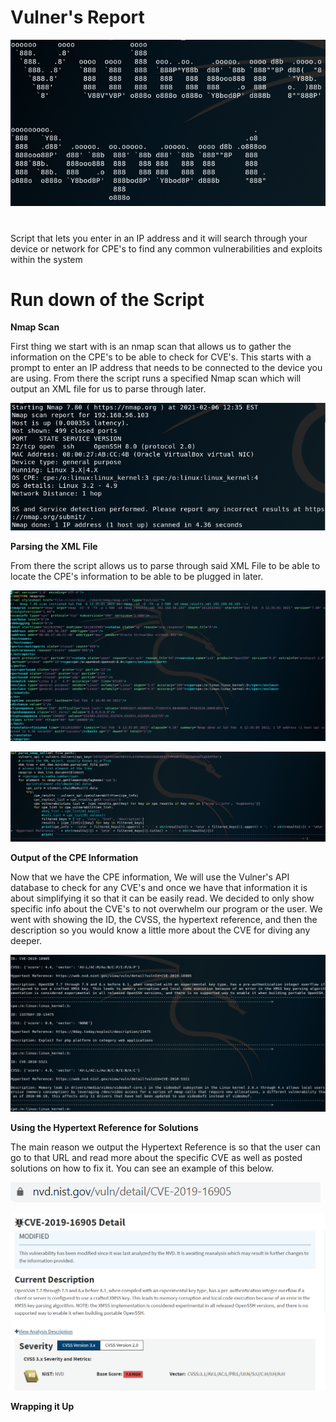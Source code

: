 # Vulner's Report
![ascii](./images/ascii.png.png)
#
Script that lets you enter in an IP address and it will search through your device or network for CPE's to find any common vulnerabilities and exploits within the system
#
# Run down of the Script
**Nmap Scan**

First thing we start with is an nmap scan that allows us to gather the information on the CPE's to be able to check for CVE's.  This starts with a prompt to enter an IP address that needs to be connected to the device you are using.  From there the script runs a specified Nmap scan which will output an XML file for us to parse through later.

![Nmap](./images/Nmap_Scan.png)

**Parsing the XML File**

From there the script allows us to parse through said XML File to be able to locate the CPE's information to be able to be plugged in later. 

![XML_File](./images/XML_File.png)

![Parsing_Script](./images/XML_Parsing_Script.png)

**Output of the CPE Information**

Now that we have the CPE information, We will use the Vulner's API database to check for any CVE's and once we have that information it is about simplifying it so that it can be easily read.  We decided to only show specific info about the CVE's to not overwhelm our program or the user.  We went with showing the ID, the CVSS, the hypertext reference, and then the description so you would know a little more about the CVE for diving any deeper.

![Output](./images/CPE_Output.png)

**Using the Hypertext Reference for Solutions**

The main reason we output the Hypertext Reference is so that the user can go to that URL and read more about the specific CVE as well as posted solutions on how to fix it.  You can see an example of this below.

![URL_Linked_Website](./images/URL_Linked_Website.png)

![Linked_Website](./images/Linked_Website_Explaining_Vulnerability.png)

**Wrapping it Up**



